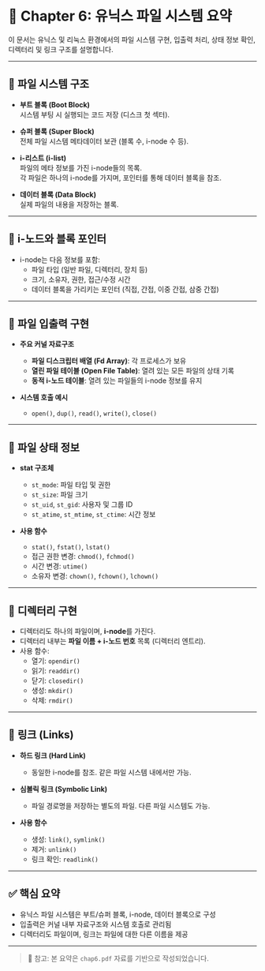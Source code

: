 # 📂 Chapter 6: 유닉스 파일 시스템 요약

이 문서는 유닉스 및 리눅스 환경에서의 파일 시스템 구현, 입출력 처리, 상태 정보 확인, 디렉터리 및 링크 구조를 설명합니다.

---

## 🔧 파일 시스템 구조

- **부트 블록 (Boot Block)**  
  시스템 부팅 시 실행되는 코드 저장 (디스크 첫 섹터).

- **슈퍼 블록 (Super Block)**  
  전체 파일 시스템 메타데이터 보관 (블록 수, i-node 수 등).

- **i-리스트 (i-list)**  
  파일의 메타 정보를 가진 i-node들의 목록.  
  각 파일은 하나의 i-node를 가지며, 포인터를 통해 데이터 블록을 참조.

- **데이터 블록 (Data Block)**  
  실제 파일의 내용을 저장하는 블록.

---

## 📁 i-노드와 블록 포인터

- i-node는 다음 정보를 포함:
  - 파일 타입 (일반 파일, 디렉터리, 장치 등)
  - 크기, 소유자, 권한, 접근/수정 시간
  - 데이터 블록을 가리키는 포인터 (직접, 간접, 이중 간접, 삼중 간접)

---

## 📂 파일 입출력 구현

- **주요 커널 자료구조**
  - **파일 디스크립터 배열 (Fd Array)**: 각 프로세스가 보유
  - **열린 파일 테이블 (Open File Table)**: 열려 있는 모든 파일의 상태 기록
  - **동적 i-노드 테이블**: 열려 있는 파일들의 i-node 정보를 유지

- **시스템 호출 예시**
  - `open()`, `dup()`, `read()`, `write()`, `close()`

---

## 📄 파일 상태 정보

- **stat 구조체**
  - `st_mode`: 파일 타입 및 권한
  - `st_size`: 파일 크기
  - `st_uid`, `st_gid`: 사용자 및 그룹 ID
  - `st_atime`, `st_mtime`, `st_ctime`: 시간 정보

- **사용 함수**
  - `stat()`, `fstat()`, `lstat()`  
  - 접근 권한 변경: `chmod()`, `fchmod()`
  - 시간 변경: `utime()`
  - 소유자 변경: `chown()`, `fchown()`, `lchown()`

---

## 📂 디렉터리 구현

- 디렉터리도 하나의 파일이며, **i-node**를 가진다.
- 디렉터리 내부는 **파일 이름 + i-노드 번호** 목록 (디렉터리 엔트리).
- 사용 함수:
  - 열기: `opendir()`
  - 읽기: `readdir()`
  - 닫기: `closedir()`
  - 생성: `mkdir()`
  - 삭제: `rmdir()`

---

## 🔗 링크 (Links)

- **하드 링크 (Hard Link)**
  - 동일한 i-node를 참조. 같은 파일 시스템 내에서만 가능.

- **심볼릭 링크 (Symbolic Link)**
  - 파일 경로명을 저장하는 별도의 파일. 다른 파일 시스템도 가능.

- **사용 함수**
  - 생성: `link()`, `symlink()`
  - 제거: `unlink()`
  - 링크 확인: `readlink()`

---

## ✅ 핵심 요약

- 유닉스 파일 시스템은 부트/슈퍼 블록, i-node, 데이터 블록으로 구성
- 입출력은 커널 내부 자료구조와 시스템 호출로 관리됨
- 디렉터리도 파일이며, 링크는 파일에 대한 다른 이름을 제공

---

> 📘 참고: 본 요약은 `chap6.pdf` 자료를 기반으로 작성되었습니다.
